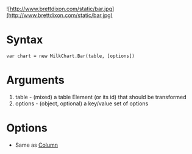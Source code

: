 ![http://www.brettdixon.com/static/bar.jpg](http://www.brettdixon.com/static/bar.jpg)

# Syntax #

```
var chart = new MilkChart.Bar(table, [options])
```

# Arguments #

  1. table - (mixed) a table Element (or its id) that should be transformed
  1. options - (object, optional) a key/value set of options

# Options #

  * Same as [Column](Column.md)